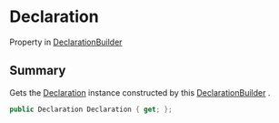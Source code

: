 # Declaration

Property in [DeclarationBuilder](./)

## Summary

Gets the [Declaration](yarn.compiler.declarationbuilder.declaration.md) instance constructed by this [DeclarationBuilder](./) .

```csharp
public Declaration Declaration { get; };
```
